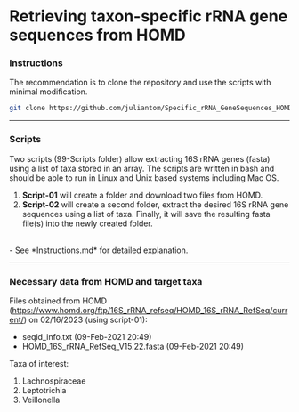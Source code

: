 # Retrieving taxon-specific rRNA gene sequences from HOMD
### Instructions
The recommendation is to clone the repository and use the scripts with minimal modification.
```bash
git clone https://github.com/juliantom/Specific_rRNA_GeneSequences_HOMD.git
```
---
### Scripts
Two scripts (99-Scripts folder)  allow extracting 16S rRNA genes (fasta) using a list of taxa stored in an array. The scripts are written in bash and should be able to run in Linux and Unix based systems including Mac OS.
1. **Script-01** will create a folder and download two files from HOMD.
2. **Script-02** will create a second folder, extract the desired 16S rRNA gene sequences using a list of taxa. Finally, it will save the resulting fasta file(s) into the newly created folder.<br>
<br>
- See *Instructions.md* for detailed explanation. <br>

---
### Necessary data from HOMD and target taxa
Files obtained from HOMD (https://www.homd.org/ftp/16S_rRNA_refseq/HOMD_16S_rRNA_RefSeq/current/) on 02/16/2023 (using script-01):
- seqid_info.txt (09-Feb-2021 20:49)
- HOMD_16S_rRNA_RefSeq_V15.22.fasta (09-Feb-2021 20:49)<br>

Taxa of interest:<br>
1. Lachnospiraceae
2. Leptotrichia
3. Veillonella<br>

